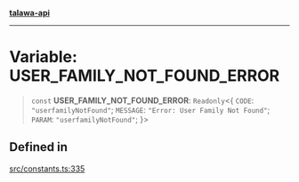 [**talawa-api**](../../README.md)

***

# Variable: USER\_FAMILY\_NOT\_FOUND\_ERROR

> `const` **USER\_FAMILY\_NOT\_FOUND\_ERROR**: `Readonly`\<\{ `CODE`: `"userfamilyNotFound"`; `MESSAGE`: `"Error: User Family Not Found"`; `PARAM`: `"userfamilyNotFound"`; \}\>

## Defined in

[src/constants.ts:335](https://github.com/Suyash878/talawa-api/blob/e4413cec641a837926071678fed3c7f67234e31e/src/constants.ts#L335)
